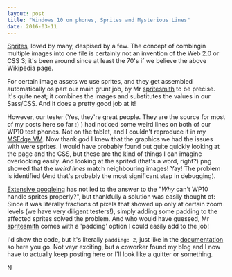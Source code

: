 ```yaml
---
layout: post
title: "Windows 10 on phones, Sprites and Mysterious Lines"
date: 2016-03-11
---
```


[Sprites](http://en.wikipedia.org/wiki/Sprite_(computer_graphics)), loved by many, despised by a few. The concept of combingin multiple images into one file is certainly not an invention of the Web 2.0 or CSS 3; it's been around since at least the 70's if we believe the above Wikipedia page.

For certain image assets we use sprites, and they get assembled automatically os part our main grunt job, by Mr [spritesmith](https://github.com/Ensighten/grunt-spritesmith) to be precise. It's quite neat; it combines the images and substitutes the values in our Sass/CSS. And it does a pretty good job at it!

However, our tester (Yes, they're great people. They are the source for most of my posts here so far :) ) had noticed some weird lines on both of our WP10 test phones. Not on the tablet, and I couldn't reproduce it in my [MSEdge  VM](https://dev.windows.com/en-us/microsoft-edge/tools/vms/). Now thank god I knew that the graphics we had the issues with were sprites. I would have probably found out quite quickly looking at the page and the CSS, but these are the kind of things I can imagine overlooking easily. And looking at the sprited (that's a word, right?) png showed that the _weird lines_ match neighbouring images! Yay! The problem is identified (And that's probably the most significant step in debugging).

[Extensive googleing](https://www.google.com/?q=windows+10+sprites) has not led to the answer to the "*Why* can't WP10 handle sprites properly?", but thankfully a solution was easily thought of:
Since it was literally fractions of pixels that showed up only at certain zoom levels (we have very diligent testers!), simply adding some padding to the affected sprites solved the problem. And who would have guessed, Mr [spritesmith](https://github.com/Ensighten/grunt-spritesmith) comes with a 'padding' option I could easily add to the job!

I'd show the code, but it's literally `padding: 2`, just like in the [documentation](https://github.com/Ensighten/grunt-spritesmith#padding) so here you go. Not veyr exciting, but a coworker found my blog and I now have to actually keep posting here or I'll look like a quitter or something.

N
